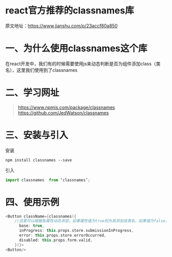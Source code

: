 # react官方推荐的classnames库

原文地址：https://www.jianshu.com/p/23accf80a850

# 一、为什么使用classnames这个库

在react开发中，我们有的时候需要使用js来动态判断是否为组件添加class（类名），这里我们使用到了classnames

# 二、学习网址

> https://www.npmjs.com/package/classnames
>  https://github.com/JedWatson/classnames

# 三、安装与引入

安装



```undefined
npm install classnames --save
```

引入



```jsx
import classnames  from ‘classnames’;
```

# 四、使用示例



```kotlin
<Button className={classnames({
    //这里可以根据各属性动态添加，如果属性值为true则为其添加该类名，如果值为false，则不添加。这样达到了动态添加class的目的
      base: true,
      inProgress: this.props.store.submissionInProgress,
      error: this.props.store.errorOccurred,
      disabled: this.props.form.valid,
    })}>
<Button/>
```
